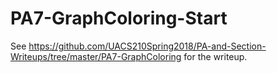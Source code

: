 # PA7-GraphColoring-Start
See 
https://github.com/UACS210Spring2018/PA-and-Section-Writeups/tree/master/PA7-GraphColoring
for the writeup.

